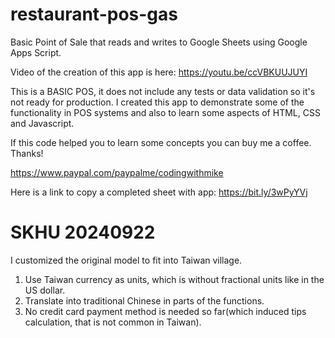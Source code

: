 # restaurant-pos-gas
Basic Point of Sale that reads and writes to Google Sheets using Google Apps Script. 

Video of the creation of this app is here: https://youtu.be/ccVBKUUJUYI

This is a BASIC POS, it does not include any tests or data validation so it's not ready for production. I created this app to demonstrate some of the functionality in POS systems and also to learn some aspects of HTML, CSS and Javascript.

If this code helped you to learn some concepts you can buy me a coffee. Thanks!

https://www.paypal.com/paypalme/codingwithmike

Here is a link to copy a completed sheet with app:
https://bit.ly/3wPyYVj


# SKHU 20240922
I customized the original model to fit into Taiwan village.
1. Use Taiwan currency as units, which is without fractional units like in the US dollar.
2. Translate into traditional Chinese in parts of the functions.
3. No credit card payment method is needed so far(which induced tips calculation, that is not common in Taiwan).
